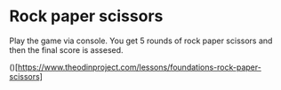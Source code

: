 # Rock paper scissors

Play the game via console. You get 5 rounds of rock paper scissors and then the final score is assesed. 

()[https://www.theodinproject.com/lessons/foundations-rock-paper-scissors]